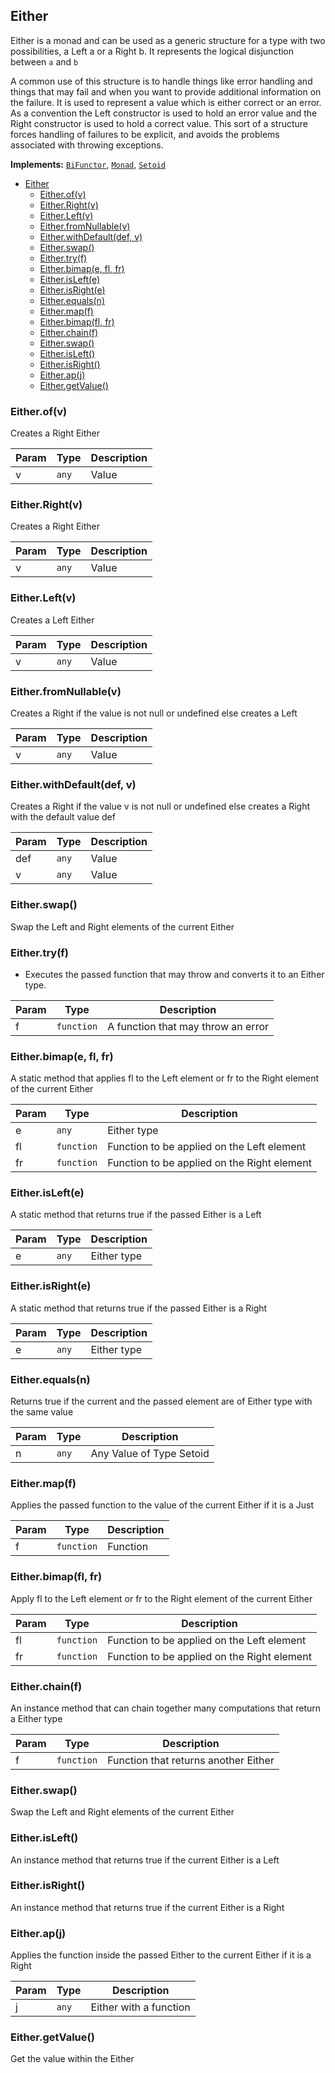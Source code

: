 <a name="Either"></a>

## Either

Either is a monad and can be used as a generic structure for a type with two possibilities, a Left a or a Right b. It represents the logical disjunction between `a` and `b`

A common use of this structure is to handle things like error handling and things that may fail and when you want to provide additional information on the failure. It is used to represent a value which is either correct or an error. As a convention the Left constructor is used to hold an error value and the Right constructor is used to hold a correct value. This sort of a structure forces handling of failures to be explicit, and avoids the problems associated with throwing exceptions.

**Implements:** <code>[BiFunctor](https://github.com/fantasyland/fantasy-land#bifunctor)</code>, <code>[Monad](https://github.com/fantasyland/fantasy-land#monad)</code>, <code>[Setoid](https://github.com/fantasyland/fantasy-land#setoid)</code>

- [Either](#either)
    - [Either.of(v)](#eitherofv)
    - [Either.Right(v)](#eitherrightv)
    - [Either.Left(v)](#eitherleftv)
    - [Either.fromNullable(v)](#eitherfromnullablev)
    - [Either.withDefault(def, v)](#eitherwithdefaultdef-v)
    - [Either.swap()](#eitherswap)
    - [Either.try(f)](#eithertryf)
    - [Either.bimap(e, fl, fr)](#eitherbimape-fl-fr)
    - [Either.isLeft(e)](#eitherislefte)
    - [Either.isRight(e)](#eitherisrighte)
    - [Either.equals(n)](#eitherequalsn)
    - [Either.map(f)](#eithermapf)
    - [Either.bimap(fl, fr)](#eitherbimapfl-fr)
    - [Either.chain(f)](#eitherchainf)
    - [Either.swap()](#eitherswap-1)
    - [Either.isLeft()](#eitherisleft)
    - [Either.isRight()](#eitherisright)
    - [Either.ap(j)](#eitherapj)
    - [Either.getValue()](#eithergetvalue)

<a name="Either.of"></a>

### Either.of(v)

Creates a Right Either

| Param | Type             | Description |
| ----- | ---------------- | ----------- |
| v     | <code>any</code> | Value       |

<a name="Either.Right"></a>

### Either.Right(v)

Creates a Right Either

| Param | Type             | Description |
| ----- | ---------------- | ----------- |
| v     | <code>any</code> | Value       |

<a name="Either.Left"></a>

### Either.Left(v)

Creates a Left Either

| Param | Type             | Description |
| ----- | ---------------- | ----------- |
| v     | <code>any</code> | Value       |

<a name="Either.fromNullable"></a>

### Either.fromNullable(v)

Creates a Right if the value is not null or undefined else creates a Left

| Param | Type             | Description |
| ----- | ---------------- | ----------- |
| v     | <code>any</code> | Value       |

<a name="Either.withDefault"></a>

### Either.withDefault(def, v)

Creates a Right if the value v is not null or undefined else creates a Right with the default value def

| Param | Type             | Description |
| ----- | ---------------- | ----------- |
| def   | <code>any</code> | Value       |
| v     | <code>any</code> | Value       |

<a name="Either.swap"></a>

### Either.swap()

Swap the Left and Right elements of the current Either

<a name="Either.try"></a>

### Either.try(f)

- Executes the passed function that may throw and converts it to an Either type.

| Param | Type                  | Description                        |
| ----- | --------------------- | ---------------------------------- |
| f     | <code>function</code> | A function that may throw an error |

<a name="Either.bimap"></a>

### Either.bimap(e, fl, fr)

A static method that applies fl to the Left element or fr to the Right element of the current Either

| Param | Type                  | Description                                 |
| ----- | --------------------- | ------------------------------------------- |
| e     | <code>any</code>      | Either type                                 |
| fl    | <code>function</code> | Function to be applied on the Left element  |
| fr    | <code>function</code> | Function to be applied on the Right element |

<a name="Either.isLeft"></a>

### Either.isLeft(e)

A static method that returns true if the passed Either is a Left

| Param | Type             | Description |
| ----- | ---------------- | ----------- |
| e     | <code>any</code> | Either type |

<a name="Either.isRight"></a>

### Either.isRight(e)

A static method that returns true if the passed Either is a Right

| Param | Type             | Description |
| ----- | ---------------- | ----------- |
| e     | <code>any</code> | Either type |

<a name="Either.equals"></a>

### Either.equals(n)

Returns true if the current and the passed element are of Either type with the same value

| Param | Type             | Description              |
| ----- | ---------------- | ------------------------ |
| n     | <code>any</code> | Any Value of Type Setoid |

<a name="Either.map"></a>

### Either.map(f)

Applies the passed function to the value of the current Either if it is a Just

| Param | Type                  | Description |
| ----- | --------------------- | ----------- |
| f     | <code>function</code> | Function    |

<a name="Either.bimap"></a>

### Either.bimap(fl, fr)

Apply fl to the Left element or fr to the Right element of the current Either

| Param | Type                  | Description                                 |
| ----- | --------------------- | ------------------------------------------- |
| fl    | <code>function</code> | Function to be applied on the Left element  |
| fr    | <code>function</code> | Function to be applied on the Right element |

<a name="Either.chain"></a>

### Either.chain(f)

An instance method that can chain together many computations that return a Either type

| Param | Type                  | Description                          |
| ----- | --------------------- | ------------------------------------ |
| f     | <code>function</code> | Function that returns another Either |

<a name="Either.swap"></a>

### Either.swap()

Swap the Left and Right elements of the current Either
<a name="Either.isLeft"></a>

### Either.isLeft()

An instance method that returns true if the current Either is a Left
<a name="Either.isRight"></a>

### Either.isRight()

An instance method that returns true if the current Either is a Right
<a name="Either.ap"></a>

### Either.ap(j)

Applies the function inside the passed Either to the current Either if it is a Right

| Param | Type             | Description            |
| ----- | ---------------- | ---------------------- |
| j     | <code>any</code> | Either with a function |

<a name="Either.getValue"></a>

### Either.getValue()

Get the value within the Either
